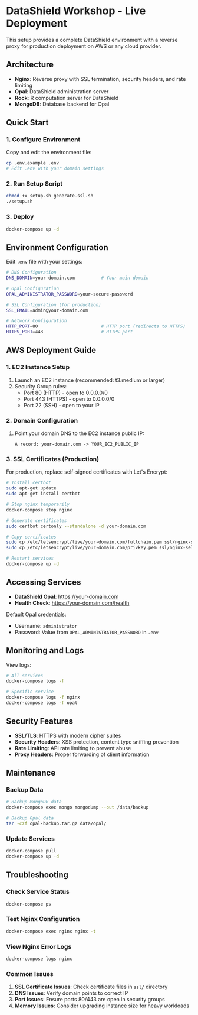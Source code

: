 # DataShield Workshop - Live Deployment

This setup provides a complete DataShield environment with a reverse proxy for production deployment on AWS or any cloud provider.

## Architecture

- **Nginx**: Reverse proxy with SSL termination, security headers, and rate limiting
- **Opal**: DataShield administration server
- **Rock**: R computation server for DataShield
- **MongoDB**: Database backend for Opal

## Quick Start

### 1. Configure Environment

Copy and edit the environment file:
```bash
cp .env.example .env
# Edit .env with your domain settings
```

### 2. Run Setup Script

```bash
chmod +x setup.sh generate-ssl.sh
./setup.sh
```

### 3. Deploy

```bash
docker-compose up -d
```

## Environment Configuration

Edit `.env` file with your settings:

```bash
# DNS Configuration
DNS_DOMAIN=your-domain.com          # Your main domain

# Opal Configuration
OPAL_ADMINISTRATOR_PASSWORD=your-secure-password

# SSL Configuration (for production)
SSL_EMAIL=admin@your-domain.com

# Network Configuration
HTTP_PORT=80                        # HTTP port (redirects to HTTPS)
HTTPS_PORT=443                      # HTTPS port
```

## AWS Deployment Guide

### 1. EC2 Instance Setup

1. Launch an EC2 instance (recommended: t3.medium or larger)
2. Security Group rules:
   - Port 80 (HTTP) - open to 0.0.0.0/0
   - Port 443 (HTTPS) - open to 0.0.0.0/0
   - Port 22 (SSH) - open to your IP

### 2. Domain Configuration

1. Point your domain DNS to the EC2 instance public IP:
   ```
   A record: your-domain.com -> YOUR_EC2_PUBLIC_IP
   ```

### 3. SSL Certificates (Production)

For production, replace self-signed certificates with Let's Encrypt:

```bash
# Install certbot
sudo apt-get update
sudo apt-get install certbot

# Stop nginx temporarily
docker-compose stop nginx

# Generate certificates
sudo certbot certonly --standalone -d your-domain.com

# Copy certificates
sudo cp /etc/letsencrypt/live/your-domain.com/fullchain.pem ssl/nginx-selfsigned.crt
sudo cp /etc/letsencrypt/live/your-domain.com/privkey.pem ssl/nginx-selfsigned.key

# Restart services
docker-compose up -d
```

## Accessing Services

- **DataShield Opal**: https://your-domain.com
- **Health Check**: https://your-domain.com/health

Default Opal credentials:
- Username: `administrator`
- Password: Value from `OPAL_ADMINISTRATOR_PASSWORD` in `.env`

## Monitoring and Logs

View logs:
```bash
# All services
docker-compose logs -f

# Specific service
docker-compose logs -f nginx
docker-compose logs -f opal
```

## Security Features

- **SSL/TLS**: HTTPS with modern cipher suites
- **Security Headers**: XSS protection, content type sniffing prevention
- **Rate Limiting**: API rate limiting to prevent abuse
- **Proxy Headers**: Proper forwarding of client information

## Maintenance

### Backup Data

```bash
# Backup MongoDB data
docker-compose exec mongo mongodump --out /data/backup

# Backup Opal data
tar -czf opal-backup.tar.gz data/opal/
```

### Update Services

```bash
docker-compose pull
docker-compose up -d
```

## Troubleshooting

### Check Service Status
```bash
docker-compose ps
```

### Test Nginx Configuration
```bash
docker-compose exec nginx nginx -t
```

### View Nginx Error Logs
```bash
docker-compose logs nginx
```

### Common Issues

1. **SSL Certificate Issues**: Check certificate files in `ssl/` directory
2. **DNS Issues**: Verify domain points to correct IP
3. **Port Issues**: Ensure ports 80/443 are open in security groups
4. **Memory Issues**: Consider upgrading instance size for heavy workloads 